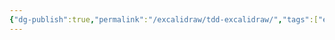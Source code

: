 ```yaml
---
{"dg-publish":true,"permalink":"/excalidraw/tdd-excalidraw/","tags":["excalidraw"]}
---
```

<style> .container {font-family: sans-serif; text-align: center;} .button-wrapper button {z-index: 1;height: 40px; width: 100px; margin: 10px;padding: 5px;} .excalidraw .App-menu_top .buttonList { display: flex;} .excalidraw-wrapper { height: 800px; margin: 50px; position: relative;} :root[dir="ltr"] .excalidraw .layer-ui__wrapper .zen-mode-transition.App-menu_bottom--transition-left {transform: none;} </style><script src="https://cdn.jsdelivr.net/npm/react@17/umd/react.production.min.js"></script><script src="https://cdn.jsdelivr.net/npm/react-dom@17/umd/react-dom.production.min.js"></script><script type="text/javascript" src="https://cdn.jsdelivr.net/npm/@excalidraw/excalidraw@0/dist/excalidraw.production.min.js"></script><div id="TDDexcalidraw.md"></div><script>(function(){const InitialData={"type":"excalidraw","version":2,"source":"https://github.com/zsviczian/obsidian-excalidraw-plugin/releases/tag/2.0.23","elements":[{"type":"rectangle","version":51,"versionNonce":766840111,"isDeleted":false,"id":"qMBLIRXIUCDJ1-gSzlfpd","fillStyle":"solid","strokeWidth":2,"strokeStyle":"solid","roughness":1,"opacity":100,"angle":0,"x":-254,"y":-305.2421875,"strokeColor":"#1e1e1e","backgroundColor":"transparent","width":374,"height":119,"seed":970705071,"groupIds":[],"frameId":null,"roundness":{"type":3},"boundElements":[{"type":"text","id":"McBjqPvw"}],"updated":1709078811978,"link":null,"locked":false},{"type":"text","version":33,"versionNonce":756649807,"isDeleted":false,"id":"McBjqPvw","fillStyle":"solid","strokeWidth":2,"strokeStyle":"solid","roughness":1,"opacity":100,"angle":0,"x":-241.98985290527344,"y":-270.7421875,"strokeColor":"#1e1e1e","backgroundColor":"transparent","width":349.9797058105469,"height":50,"seed":1613024737,"groupIds":[],"frameId":null,"roundness":null,"boundElements":[],"updated":1709078811980,"link":null,"locked":false,"fontSize":20,"fontFamily":1,"text":"Create a test that captures the \nconcept of the desired behavior","rawText":"Create a test that captures the \nconcept of the desired behavior","textAlign":"center","verticalAlign":"middle","containerId":"qMBLIRXIUCDJ1-gSzlfpd","originalText":"Create a test that captures the \nconcept of the desired behavior","lineHeight":1.25,"baseline":43},{"type":"rectangle","version":159,"versionNonce":1712593263,"isDeleted":false,"id":"FDcUvAD9N1p3WCo3hHyl9","fillStyle":"solid","strokeWidth":2,"strokeStyle":"solid","roughness":1,"opacity":100,"angle":0,"x":-178.25977606149763,"y":-101.41537154099831,"strokeColor":"#1e1e1e","backgroundColor":"transparent","width":205,"height":69,"seed":1630238735,"groupIds":[],"frameId":null,"roundness":{"type":3},"boundElements":[{"type":"text","id":"XuYidSo7"},{"id":"aDemCvJzz_6PvapcCzDfK","type":"arrow"},{"id":"dST2addq_DcBQfz0kZ7Uh","type":"arrow"},{"id":"OphBthtdGqQCRk5y5MFwy","type":"arrow"},{"id":"J4-nBYi6xN6JynFY5cSmf","type":"arrow"}],"updated":1709078985814,"link":null,"locked":false},{"type":"text","version":85,"versionNonce":681340879,"isDeleted":false,"id":"XuYidSo7","fillStyle":"solid","strokeWidth":2,"strokeStyle":"solid","roughness":1,"opacity":100,"angle":0,"x":-143.5397214350328,"y":-79.41537154099831,"strokeColor":"#1e1e1e","backgroundColor":"transparent","width":135.5598907470703,"height":25,"seed":1368013711,"groupIds":[],"frameId":null,"roundness":null,"boundElements":[],"updated":1709078910385,"link":null,"locked":false,"fontSize":20,"fontFamily":1,"text":"Run the Test","rawText":"Run the Test","textAlign":"center","verticalAlign":"middle","containerId":"FDcUvAD9N1p3WCo3hHyl9","originalText":"Run the Test","lineHeight":1.25,"baseline":18},{"type":"diamond","version":136,"versionNonce":1421766945,"isDeleted":false,"id":"ZLvTwsfcq-f3cYvTfkzEv","fillStyle":"solid","strokeWidth":2,"strokeStyle":"solid","roughness":1,"opacity":100,"angle":0,"x":-174.1948320461231,"y":58.8660525256239,"strokeColor":"#1e1e1e","backgroundColor":"transparent","width":191,"height":120,"seed":573438063,"groupIds":[],"frameId":null,"roundness":{"type":2},"boundElements":[{"type":"text","id":"yGqskXBD"},{"id":"3-bqooyqxotU_E-rvdmnX","type":"arrow"},{"id":"dST2addq_DcBQfz0kZ7Uh","type":"arrow"},{"id":"_0BqWwxBjx0Xsp9L0-CSg","type":"arrow"}],"updated":1709078923753,"link":null,"locked":false},{"type":"text","version":111,"versionNonce":490250831,"isDeleted":false,"id":"yGqskXBD","fillStyle":"solid","strokeWidth":2,"strokeStyle":"solid","roughness":1,"opacity":100,"angle":0,"x":-118.40479298362311,"y":106.3660525256239,"strokeColor":"#1e1e1e","backgroundColor":"transparent","width":79.919921875,"height":25,"seed":12533359,"groupIds":[],"frameId":null,"roundness":null,"boundElements":[],"updated":1709078916936,"link":null,"locked":false,"fontSize":20,"fontFamily":1,"text":"Passed?","rawText":"Passed?","textAlign":"center","verticalAlign":"middle","containerId":"ZLvTwsfcq-f3cYvTfkzEv","originalText":"Passed?","lineHeight":1.25,"baseline":18},{"type":"rectangle","version":168,"versionNonce":197747329,"isDeleted":false,"id":"ojYZ86BQb8vcHLncIA34P","fillStyle":"solid","strokeWidth":2,"strokeStyle":"solid","roughness":1,"opacity":100,"angle":0,"x":-502.81912161431035,"y":92.18169989014939,"strokeColor":"#1e1e1e","backgroundColor":"transparent","width":224,"height":65,"seed":1926124079,"groupIds":[],"frameId":null,"roundness":{"type":3},"boundElements":[{"type":"text","id":"pJ2q1q6p"},{"id":"_0BqWwxBjx0Xsp9L0-CSg","type":"arrow"},{"id":"OphBthtdGqQCRk5y5MFwy","type":"arrow"}],"updated":1709078963258,"link":null,"locked":false},{"type":"text","version":151,"versionNonce":1282047375,"isDeleted":false,"id":"pJ2q1q6p","fillStyle":"solid","strokeWidth":2,"strokeStyle":"solid","roughness":1,"opacity":100,"angle":0,"x":-463.6690590532752,"y":112.18169989014939,"strokeColor":"#1e1e1e","backgroundColor":"transparent","width":145.6998748779297,"height":25,"seed":934954479,"groupIds":[],"frameId":null,"roundness":null,"boundElements":[],"updated":1709078957054,"link":null,"locked":false,"fontSize":20,"fontFamily":1,"text":"Write the code","rawText":"Write the code","textAlign":"center","verticalAlign":"middle","containerId":"ojYZ86BQb8vcHLncIA34P","originalText":"Write the code","lineHeight":1.25,"baseline":18},{"type":"rectangle","version":275,"versionNonce":1203542849,"isDeleted":false,"id":"AUAHMEYXuFA823U9lAlRK","fillStyle":"solid","strokeWidth":2,"strokeStyle":"solid","roughness":1,"opacity":100,"angle":0,"x":149.02164800512492,"y":86.64747659224633,"strokeColor":"#1e1e1e","backgroundColor":"transparent","width":224,"height":65,"seed":763906639,"groupIds":[],"frameId":null,"roundness":{"type":3},"boundElements":[{"type":"text","id":"EJkUE6Tq"},{"id":"3-bqooyqxotU_E-rvdmnX","type":"arrow"},{"id":"J4-nBYi6xN6JynFY5cSmf","type":"arrow"}],"updated":1709078991457,"link":null,"locked":false},{"type":"text","version":275,"versionNonce":1055492897,"isDeleted":false,"id":"EJkUE6Tq","fillStyle":"solid","strokeWidth":2,"strokeStyle":"solid","roughness":1,"opacity":100,"angle":0,"x":167.5317264353007,"y":106.64747659224633,"strokeColor":"#1e1e1e","backgroundColor":"transparent","width":186.97984313964844,"height":25,"seed":97003631,"groupIds":[],"frameId":null,"roundness":null,"boundElements":[],"updated":1709078991457,"link":null,"locked":false,"fontSize":20,"fontFamily":1,"text":"Refactor the Code","rawText":"Refactor the Code","textAlign":"center","verticalAlign":"middle","containerId":"AUAHMEYXuFA823U9lAlRK","originalText":"Refactor the Code","lineHeight":1.25,"baseline":18},{"type":"arrow","version":208,"versionNonce":145387535,"isDeleted":false,"id":"3-bqooyqxotU_E-rvdmnX","fillStyle":"solid","strokeWidth":2,"strokeStyle":"solid","roughness":1,"opacity":100,"angle":0,"x":16.209138256730256,"y":117.3105984147798,"strokeColor":"#1e1e1e","backgroundColor":"transparent","width":125.01186174155228,"height":0.5270235423172664,"seed":1124670241,"groupIds":[],"frameId":null,"roundness":{"type":2},"boundElements":[],"updated":1709079081325,"link":null,"locked":false,"startBinding":{"elementId":"ZLvTwsfcq-f3cYvTfkzEv","gap":1,"focus":-0.01891222616909346},"endBinding":{"elementId":"AUAHMEYXuFA823U9lAlRK","gap":7.80064800684238,"focus":0.08701144138363032},"lastCommittedPoint":null,"startArrowhead":null,"endArrowhead":"arrow","points":[[0,0],[125.01186174155228,-0.5270235423172664]]},{"type":"arrow","version":73,"versionNonce":1088771119,"isDeleted":false,"id":"aDemCvJzz_6PvapcCzDfK","fillStyle":"solid","strokeWidth":2,"strokeStyle":"solid","roughness":1,"opacity":100,"angle":0,"x":-71.28178506767495,"y":-186.3455793958144,"strokeColor":"#1e1e1e","backgroundColor":"transparent","width":1.2485095315419557,"height":81.73184040998359,"seed":2044590927,"groupIds":[],"frameId":null,"roundness":{"type":2},"boundElements":[],"updated":1709079081322,"link":null,"locked":false,"startBinding":null,"endBinding":{"elementId":"FDcUvAD9N1p3WCo3hHyl9","gap":3.1983674448325132,"focus":0.02575648071982028},"lastCommittedPoint":null,"startArrowhead":null,"endArrowhead":"arrow","points":[[0,0],[-1.2485095315419557,81.73184040998359]]},{"type":"arrow","version":64,"versionNonce":591066415,"isDeleted":false,"id":"dST2addq_DcBQfz0kZ7Uh","fillStyle":"solid","strokeWidth":2,"strokeStyle":"solid","roughness":1,"opacity":100,"angle":0,"x":-75.10651720182851,"y":-31.4153715409983,"strokeColor":"#1e1e1e","backgroundColor":"transparent","width":0.23374484182426158,"height":91.18694854900184,"seed":1410477615,"groupIds":[],"frameId":null,"roundness":{"type":2},"boundElements":[],"updated":1709079081323,"link":null,"locked":false,"startBinding":{"elementId":"FDcUvAD9N1p3WCo3hHyl9","gap":1,"focus":-0.007255233353820259},"endBinding":{"elementId":"ZLvTwsfcq-f3cYvTfkzEv","gap":1.017844062933591,"focus":0.0335402060203303},"lastCommittedPoint":null,"startArrowhead":null,"endArrowhead":"arrow","points":[[0,0],[-0.23374484182426158,91.18694854900184]]},{"type":"arrow","version":131,"versionNonce":1294689711,"isDeleted":false,"id":"_0BqWwxBjx0Xsp9L0-CSg","fillStyle":"solid","strokeWidth":2,"strokeStyle":"solid","roughness":1,"opacity":100,"angle":0,"x":-181.00878645798292,"y":120.04858385911025,"strokeColor":"#1e1e1e","backgroundColor":"transparent","width":91.0414252335591,"height":1.5697460577589624,"seed":1199208623,"groupIds":[],"frameId":null,"roundness":{"type":2},"boundElements":[],"updated":1709079081324,"link":null,"locked":false,"startBinding":{"elementId":"ZLvTwsfcq-f3cYvTfkzEv","gap":6.9158047313078725,"focus":0.007959550393196405},"endBinding":{"elementId":"ojYZ86BQb8vcHLncIA34P","gap":6.76890992276833,"focus":-0.029494938149997752},"lastCommittedPoint":null,"startArrowhead":null,"endArrowhead":"arrow","points":[[0,0],[-91.0414252335591,1.5697460577589624]]},{"type":"arrow","version":85,"versionNonce":758175695,"isDeleted":false,"id":"OphBthtdGqQCRk5y5MFwy","fillStyle":"solid","strokeWidth":2,"strokeStyle":"solid","roughness":1,"opacity":100,"angle":0,"x":-396.1658506973597,"y":85.41278996738106,"strokeColor":"#1e1e1e","backgroundColor":"transparent","width":216.90607463586207,"height":160.23816475634567,"seed":94617103,"groupIds":[],"frameId":null,"roundness":{"type":2},"boundElements":[],"updated":1709079081325,"link":null,"locked":false,"startBinding":{"elementId":"ojYZ86BQb8vcHLncIA34P","gap":6.76890992276833,"focus":-0.13623624025632458},"endBinding":{"elementId":"FDcUvAD9N1p3WCo3hHyl9","gap":1,"focus":0.5442785675518784},"lastCommittedPoint":null,"startArrowhead":null,"endArrowhead":"arrow","points":[[0,0],[33.71438416911815,-118.51116859447626],[216.90607463586207,-160.23816475634567]]},{"type":"arrow","version":215,"versionNonce":220173871,"isDeleted":false,"id":"J4-nBYi6xN6JynFY5cSmf","fillStyle":"solid","strokeWidth":2,"strokeStyle":"solid","roughness":1,"opacity":100,"angle":0,"x":236.63855585349285,"y":85.64747659224633,"strokeColor":"#1e1e1e","backgroundColor":"transparent","width":207.55399413995656,"height":161.14195930991792,"seed":624347041,"groupIds":[],"frameId":null,"roundness":{"type":2},"boundElements":[],"updated":1709079081326,"link":null,"locked":false,"startBinding":{"elementId":"AUAHMEYXuFA823U9lAlRK","gap":1,"focus":-0.1497498192201953},"endBinding":{"elementId":"FDcUvAD9N1p3WCo3hHyl9","gap":2.344337775033921,"focus":-0.5611388101395034},"lastCommittedPoint":null,"startArrowhead":null,"endArrowhead":"arrow","points":[[0,0],[-23.657353217493437,-119.25439109980135],[-207.55399413995656,-161.14195930991792]]}],"appState":{"theme":"dark","viewBackgroundColor":"#ffffff","currentItemStrokeColor":"#1e1e1e","currentItemBackgroundColor":"transparent","currentItemFillStyle":"solid","currentItemStrokeWidth":2,"currentItemStrokeStyle":"solid","currentItemRoughness":1,"currentItemOpacity":100,"currentItemFontFamily":1,"currentItemFontSize":20,"currentItemTextAlign":"left","currentItemStartArrowhead":null,"currentItemEndArrowhead":"arrow","scrollX":980.5485096287424,"scrollY":479.06369611414823,"zoom":{"value":0.978810700930062},"currentItemRoundness":"round","gridSize":null,"gridColor":{"Bold":"#C9C9C9FF","Regular":"#EDEDEDFF"},"currentStrokeOptions":null,"previousGridSize":null,"frameRendering":{"enabled":true,"clip":true,"name":true,"outline":true}},"files":{}};InitialData.scrollToContent=true;App=()=>{const e=React.useRef(null),t=React.useRef(null),[n,i]=React.useState({width:void 0,height:void 0});return React.useEffect(()=>{i({width:t.current.getBoundingClientRect().width,height:t.current.getBoundingClientRect().height});const e=()=>{i({width:t.current.getBoundingClientRect().width,height:t.current.getBoundingClientRect().height})};return window.addEventListener("resize",e),()=>window.removeEventListener("resize",e)},[t]),React.createElement(React.Fragment,null,React.createElement("div",{className:"excalidraw-wrapper",ref:t},React.createElement(ExcalidrawLib.Excalidraw,{ref:e,width:n.width,height:n.height,initialData:InitialData,viewModeEnabled:!0,zenModeEnabled:!0,gridModeEnabled:!1})))},excalidrawWrapper=document.getElementById("TDDexcalidraw.md");ReactDOM.render(React.createElement(App),excalidrawWrapper);})();</script>